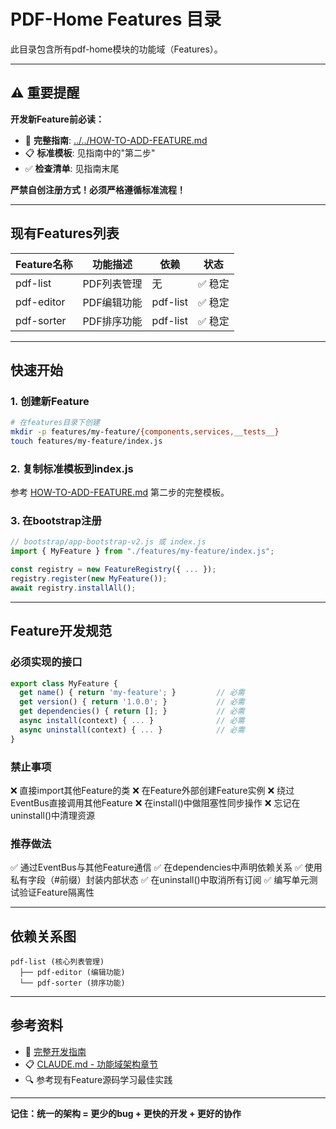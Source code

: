 # PDF-Home Features 目录

此目录包含所有pdf-home模块的功能域（Features）。

---

## ⚠️ 重要提醒

**开发新Feature前必读：**
- 📖 **完整指南**: [../../HOW-TO-ADD-FEATURE.md](../../HOW-TO-ADD-FEATURE.md)
- 📋 **标准模板**: 见指南中的"第二步"
- ✅ **检查清单**: 见指南末尾

**严禁自创注册方式！必须严格遵循标准流程！**

---

## 现有Features列表

| Feature名称 | 功能描述 | 依赖 | 状态 |
|------------|---------|------|------|
| pdf-list | PDF列表管理 | 无 | ✅ 稳定 |
| pdf-editor | PDF编辑功能 | pdf-list | ✅ 稳定 |
| pdf-sorter | PDF排序功能 | pdf-list | ✅ 稳定 |

---

## 快速开始

### 1. 创建新Feature

```bash
# 在features目录下创建
mkdir -p features/my-feature/{components,services,__tests__}
touch features/my-feature/index.js
```

### 2. 复制标准模板到index.js

参考 [HOW-TO-ADD-FEATURE.md](../../HOW-TO-ADD-FEATURE.md) 第二步的完整模板。

### 3. 在bootstrap注册

```javascript
// bootstrap/app-bootstrap-v2.js 或 index.js
import { MyFeature } from "./features/my-feature/index.js";

const registry = new FeatureRegistry({ ... });
registry.register(new MyFeature());
await registry.installAll();
```

---

## Feature开发规范

### 必须实现的接口

```javascript
export class MyFeature {
  get name() { return 'my-feature'; }         // 必需
  get version() { return '1.0.0'; }           // 必需
  get dependencies() { return []; }           // 必需
  async install(context) { ... }              // 必需
  async uninstall(context) { ... }            // 必需
}
```

### 禁止事项

❌ 直接import其他Feature的类
❌ 在Feature外部创建Feature实例
❌ 绕过EventBus直接调用其他Feature
❌ 在install()中做阻塞性同步操作
❌ 忘记在uninstall()中清理资源

### 推荐做法

✅ 通过EventBus与其他Feature通信
✅ 在dependencies中声明依赖关系
✅ 使用私有字段（#前缀）封装内部状态
✅ 在uninstall()中取消所有订阅
✅ 编写单元测试验证Feature隔离性

---

## 依赖关系图

```
pdf-list (核心列表管理)
  ├── pdf-editor (编辑功能)
  └── pdf-sorter (排序功能)
```

---

## 参考资料

- 📖 [完整开发指南](../../HOW-TO-ADD-FEATURE.md)
- 📋 [CLAUDE.md - 功能域架构章节](../../../CLAUDE.md#功能域模块化架构)
- 🔍 参考现有Feature源码学习最佳实践

---

**记住：统一的架构 = 更少的bug + 更快的开发 + 更好的协作**
